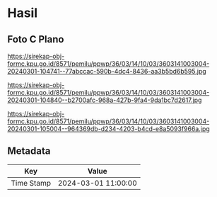 # Hasil

## Foto C Plano

https://sirekap-obj-formc.kpu.go.id/8571/pemilu/ppwp/36/03/14/10/03/3603141003004-20240301-104741--77abccac-590b-4dc4-8436-aa3b5bd6b595.jpg

https://sirekap-obj-formc.kpu.go.id/8571/pemilu/ppwp/36/03/14/10/03/3603141003004-20240301-104840--b2700afc-968a-427b-9fa4-9da1bc7d2617.jpg

https://sirekap-obj-formc.kpu.go.id/8571/pemilu/ppwp/36/03/14/10/03/3603141003004-20240301-105004--964369db-d234-4203-b4cd-e8a5093f966a.jpg


## Metadata

| Key        | Value               |
| ---------- | ------------------- |
| Time Stamp | 2024-03-01 11:00:00 |




